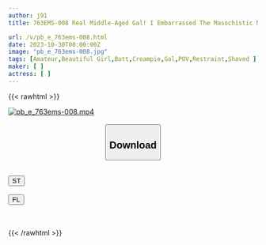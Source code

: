 ```yaml
---
author: j91
title: 763EMS-008 Real Middle-Aged Gal! I Embarrassed The Masochistic No-Panties-No-Bra Gal, Teased Her With My Raw Sex, And Then Asked For Raw Sex, So I Had Sex With Her Inside Me.

url: /v/pb_e_763ems-008.html
date: 2023-10-30T00:00:00Z
image: "pb_e_763ems-008.jpg"
tags: [Amateur,Beautiful Girl,Butt,Creampie,Gal,POV,Restraint,Shaved ]
maker: [ ]
actress: [ ]
---
```



{{< rawhtml >}}

<div class="video" data-videoid="mr4vRG4AvrsbmQO">
    <a href="javascript:;">
        <img src="https://my.j91.asia/v/pb_e_763ems-008.jpg" width="WIDTH" height="HEIGHT" alt="pb_e_763ems-008.mp4" loading="lazy">
    </a>
</div>

<script type="text/javascript" src="https://j91.asia/asset/on-demand-st.js"></script>

<br>
  <link rel="stylesheet" href="https://j91.asia/asset/bs5.css">
  
  <center>
  <button class="btn btn-primary" type="button" data-bs-toggle="collapse" data-bs-target=".multi-collapse" aria-expanded="false" aria-controls="multiCollapseExample1 multiCollapseExample2"><h2>Download</h2></button></center>
</p>
<div class="row">
  <div class="col">
    <div class="collapse multi-collapse" id="multiCollapseExample1">
      <div class="card card-body">
	      	      <br>
<div class="buttons">  
<a href="https://streamtape.to/v/mr4vRG4AvrsbmQO"><button class="btn-hover color-3"><i class="fa fa-download"></i> ST</button></a></div>
    </div>
  </div>
</div>
  <div class="col">
    <div class="collapse multi-collapse" id="multiCollapseExample2">
      <div class="card card-body">
	      <br>
<div class="buttons">
    <a href="https://filelions.online/f/s2hyyqzq36w0"><button class="btn-hover color-9"><i class="fa fa-download"></i> FL</button></a></div>
<br><br>
      </div>
    </div>
  </div>
</div>

{{< /rawhtml >}}
